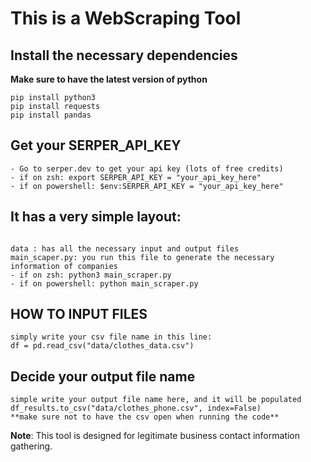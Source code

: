 # This is a WebScraping Tool 

## Install the necessary dependencies
**Make sure to have the latest version of python**

```
pip install python3 
pip install requests
pip install pandas
```

## Get your SERPER_API_KEY 
```
- Go to serper.dev to get your api key (lots of free credits)
- if on zsh: export SERPER_API_KEY = "your_api_key_here"
- if on powershell: $env:SERPER_API_KEY = "your_api_key_here"

```

## It has a very simple layout: 

```

data : has all the necessary input and output files 
main_scaper.py: you run this file to generate the necessary information of companies
- if on zsh: python3 main_scraper.py
- if on powershell: python main_scraper.py

```

## HOW TO INPUT FILES

```
simply write your csv file name in this line: 
df = pd.read_csv("data/clothes_data.csv")

```

## Decide your output file name 

```
simple write your output file name here, and it will be populated 
df_results.to_csv("data/clothes_phone.csv", index=False)
**make sure not to have the csv open when running the code**
```

**Note**: This tool is designed for legitimate business contact information gathering.